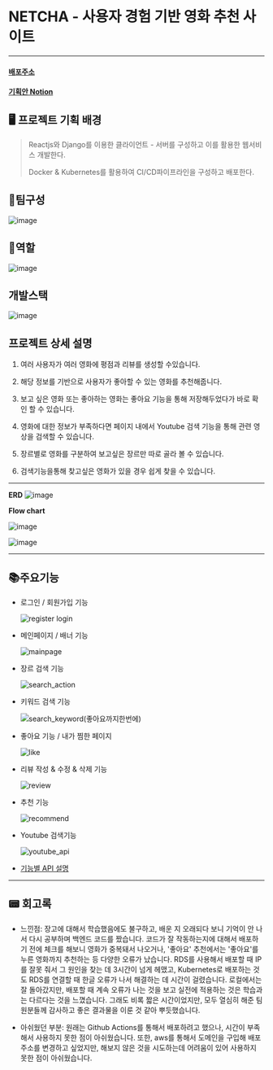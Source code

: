 # NETCHA - 사용자 경험 기반 영화 추천 사이트

---

#### [ 배포주소 ](http://aa45ad59075e14ae2a4538dee06b9869-1628875909.ap-northeast-3.elb.amazonaws.com/)

#### [ 기획안 Notion ](https://ivy-feather-a16.notion.site/NETCHA-7aee2612452f4fabaf02ba541b3e78f8)

## 🖥 프로젝트 기획 배경

> Reactjs와 Django를 이용한 클라이언트 - 서버를 구성하고 이를 활용한 웹서비스 개발한다.
>
> Docker & Kubernetes를 활용하여 CI/CD파이프라인을 구성하고 배포한다.

## 🚀팀구성

![image](https://user-images.githubusercontent.com/98939242/169683773-fd3c0d93-a720-45ce-9956-e004f762dee8.png)

## 🚀역할

![image](https://user-images.githubusercontent.com/98939242/169683793-1c890eeb-42e3-45a0-a180-3a5abe792936.png)

## 개발스택

![image](https://user-images.githubusercontent.com/98939242/169683821-68a4befb-ca54-452b-aa21-cb6e078208a2.png)

## 프로젝트 상세 설명

1.  여러 사용자가 여러 영화에 평점과 리뷰를 생성할 수있습니다.

2.  해당 정보를 기반으로 사용자가 좋아할 수 있는 영화를 추천해줍니다.

3.  보고 싶은 영화 또는 좋아하는 영화는 좋아요 기능을 통해 저장해두었다가 바로 확인 할 수 있습니다.

4.  영화에 대한 정보가 부족하다면 페이지 내에서 Youtube 검색 기능을 통해 관련 영상을 검색할 수 있습니다.

5.  장르별로 영화를 구분하여 보고싶은 장르만 따로 골라 볼 수 있습니다.

6.  검색기능을통해 찾고싶은 영화가 있을 경우 쉽게 찾을 수 있습니다.

---

<B>ERD</B>
![image](https://user-images.githubusercontent.com/98939242/169684192-a5c55c8d-f841-4826-b769-e1c6000cf5d2.png)

<B>Flow chart</B>

![image](https://user-images.githubusercontent.com/98939242/169684225-6b82d81e-4afa-41e2-813e-6dcf6c05da40.png)

![image](https://user-images.githubusercontent.com/98939242/169684239-b4c91396-5372-46d0-a6e2-77640e387fed.png)

---

## 📚주요기능

- 로그인 / 회원가입 기능

  ![register login](https://user-images.githubusercontent.com/98939242/169698476-3de83ab1-50f1-4560-a6c8-faa29905b6ee.gif)
  <br>

- 메인페이지 / 배너 기능

  ![mainpage](https://user-images.githubusercontent.com/98939242/169698428-9f516959-a73b-40e3-999b-28f2558e7178.gif)
  <br>

- 장르 검색 기능

  ![search_action](https://user-images.githubusercontent.com/98939242/169698517-83b59864-8cd9-4b6c-ae28-d659fceb639d.gif)
  <br>

- 키워드 검색 기능

  ![search_keyword(좋아요까지한번에)](https://user-images.githubusercontent.com/98939242/169698526-002e7132-7538-4c64-8b25-0e1a5a433da0.gif)
  <br>

- 좋아요 기능 / 내가 찜한 페이지

  ![like](https://user-images.githubusercontent.com/98939242/169698402-4c17232b-f14a-4353-a0af-511dcbafb36b.gif)
  <br>

- 리뷰 작성 & 수정 & 삭제 기능

  ![review](https://user-images.githubusercontent.com/98939242/169698513-65ef7952-4460-4e90-aad7-99df83e4e037.gif)
  <br>

- 추천 기능

  ![recommend](https://user-images.githubusercontent.com/98939242/169698464-35e668b0-0595-48c8-ad80-7284be2332f3.gif)
  <br>

- Youtube 검색기능

  ![youtube_api](https://user-images.githubusercontent.com/98939242/169698533-8f6694e7-b909-4803-8b0a-d5443ad71533.gif)

* [기능별 API 설명](https://ivy-feather-a16.notion.site/NETCHA-MOVIES-ACCOUNTS-API-back-992e2f31830d4edcaefcce9c5bc53aaf)

---

## 📟 회고록

- 느낀점:
 장고에 대해서 학습했음에도 불구하고, 배운 지 오래되다 보니 기억이 안 나서 다시 공부하며 백엔드 코드를 짰습니다. 코드가 잘 작동하는지에 대해서 배포하기 전에 체크를 해보니 영화가 중복돼서 나오거나, '좋아요' 추천에서는 '좋아요'를 누른 영화까지 추천하는 등 다양한 오류가 났습니다. RDS를 사용해서 배포할 때 IP를 잘못 줘서 그 원인을 찾는 데 3시간이 넘게 헤맸고, Kubernetes로 배포하는 것도 RDS를 연결할 때 한글 오류가 나서 해결하는 데 시간이 걸렸습니다. 로컬에서는 잘 돌아갔지만, 배포할 때 계속 오류가 나는 것을 보고 실전에 적용하는 것은 학습과는 다르다는 것을 느꼈습니다. 그래도 비록 짧은 시간이었지만, 모두 열심히 해준 팀원분들께 감사하고 좋은 결과물을 이룬 것 같아 뿌듯했습니다.

- 아쉬웠던 부분:
 원래는 Github Actions를 통해서 배포하려고 했으나, 시간이 부족해서 사용하지 못한 점이 아쉬웠습니다. 또한, aws를 통해서 도메인을 구입해 배포 주소를 변경하고 싶었지만, 해보지 않은 것을 시도하는데 어려움이 있어 사용하지 못한 점이 아쉬웠습니다.
